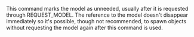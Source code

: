 This command marks the model as unneeded, usually after it is requested through REQUEST_MODEL. The reference to the model doesn't disappear immediately so it's possible, though not recommended, to spawn objects without requesting the model again after this command is used.
